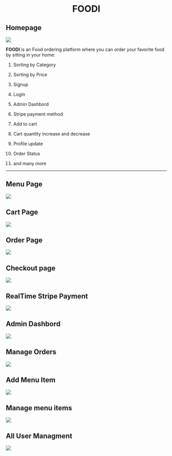 <h1 align="center"> FOODI </h1>
<h2>Homepage</h2>


<img src="https://github.com/dhiraj19999/FOODI/assets/106136277/99f1c3b7-5f7e-4891-8ac2-945033a29241"/>

<b>FOODI</b>  is an Food ordering platform where you can order your favorite food by sitting in your home: <br />
1. Sorting by Category<br />
2. Sorting by Price<br />
3.  Signup <br />
4. Login<br />
5. Admin Dashbord <br />
6. Stripe payment method <br />
7. Add to cart  <br />
8. Cart quantity increase and decrease  <br />
9. Profile update <br/>

10. Order Status <br/>
11. and many more <br/>
<hr />



<h2>Menu Page</h2>

  <img src="https://github.com/dhiraj19999/FOODI/assets/106136277/049791d6-57fc-48a7-bf7f-f1cf4de8d0b7"/>

<h2>Cart Page</h2>

<img src="https://github.com/dhiraj19999/FOODI/assets/106136277/c1311097-e8c8-4b8f-9283-fd581cdd639f"/>


<h2>Order Page</h2>

<img src="https://github.com/dhiraj19999/FOODI/assets/106136277/9377e3df-95e4-4cfd-a74a-ecdfe7e4aed2"/>



<h2>Checkout page</h2>

<img src="https://github.com/dhiraj19999/FOODI/assets/106136277/e941be97-fb2f-4eb7-b210-6fac12702f16"/>

<h2>RealTime Stripe Payment </h2>
<img src="https://github.com/dhiraj19999/FOODI/assets/106136277/2188148b-716b-4685-9011-afb1463a6b8e"/>


<h2>Admin Dashbord</h2>

<img src="https://github.com/dhiraj19999/FOODI/assets/106136277/d5da8f49-74a0-4c5f-bd3e-3853fce7c9a8"/>

<h2>Manage Orders</h2>


<img src="https://github.com/dhiraj19999/FOODI/assets/106136277/eb9abac5-108a-4bc4-88a8-682c5cd25f9f"/>





<h2>Add Menu Item</h2>


<img src="https://github.com/dhiraj19999/FOODI/assets/106136277/0feef843-d3f5-45d5-a05a-dbfadc29c419"/>


<h2>Manage menu items</h2>

<img src="https://github.com/dhiraj19999/FOODI/assets/106136277/22518dfa-5ec5-45a2-99ac-ff42bad9e835"/>



<h2>All User Managment</h2>



<img src="https://github.com/dhiraj19999/FOODI/assets/106136277/cdb017c8-7e74-4ea4-81e4-b23cee91788b" />
